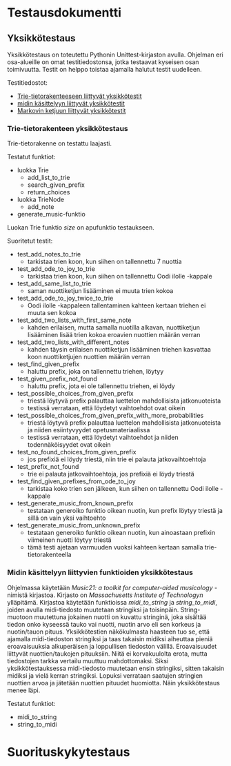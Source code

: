 # Testausdokumentti

## Yksikkötestaus

Yksikkötestaus on toteutettu Pythonin Unittest-kirjaston avulla. Ohjelman eri osa-alueille on omat testitiedostonsa, jotka testaavat kyseisen osan toimivuutta. Testit on helppo toistaa ajamalla halutut testit uudelleen. 

Testitiedostot:
- [Trie-tietorakenteeseen liittyvät yksikkötestit](../src/tests/trie_test.py)
- [midin käsittelyyn liittyvät yksikkötestit](../src/tests/midi_test.py)
- [Markovin ketjuun liittyvät yksikkötestit](../src/tests/markovchain_test.py)

### Trie-tietorakenteen yksikkötestaus

Trie-tietorakenne on testattu laajasti.

Testatut funktiot:
- luokka Trie
  - add_list_to_trie
  - search_given_prefix
  - return_choices
- luokka TrieNode
  - add_note
- generate_music-funktio

Luokan Trie funktio *size* on apufunktio testaukseen.

Suoritetut testit:
- test_add_notes_to_trie
  - tarkistaa trien koon, kun siihen on tallennettu 7 nuottia
- test_add_ode_to_joy_to_trie
  - tarkistaa trien koon, kun siihen on tallennettu Oodi ilolle -kappale
- test_add_same_list_to_trie
  - saman nuottiketjun lisääminen ei muuta trien kokoa
- test_add_ode_to_joy_twice_to_trie
  - Oodi ilolle -kappaleen tallentaminen kahteen kertaan triehen ei muuta sen kokoa 
- test_add_two_lists_with_first_same_note
  - kahden erilaisen, mutta samalla nuotilla alkavan, nuottiketjun lisääminen lisää trien kokoa eroavien nuottien määrän verran 
- test_add_two_lists_with_different_notes
  - kahden täysin erilaisen nuottiketjun lisääminen triehen kasvattaa koon nuottiketjujen nuottien määrän verran
- test_find_given_prefix
  - haluttu prefix, joka on tallennettu triehen, löytyy
- test_given_prefix_not_found
  - haluttu prefix, jota ei ole tallennettu triehen, ei löydy
- test_possible_choices_from_given_prefix
  - triestä löytyvä prefix palauttaa luettelon mahdollisista jatkonuoteista
  - testissä verrataan, että löydetyt vaihtoehdot ovat oikein
- test_possible_choices_from_given_prefix_with_more_probabilities
  - triestä löytyvä prefix palauttaa luettelon mahdollisista jatkonuoteista ja niiden esiintyvyydet opetusmateriaalissa
  - testissä verrataan, että löydetyt vaihtoehdot ja niiden todennäköisyydet ovat oikein
- test_no_found_choices_from_given_prefix
  - jos prefixiä ei löydy triestä, niin trie ei palauta jatkovaihtoehtoja
- test_prefix_not_found
  - trie ei palauta jatkovaihtoehtoja, jos prefixiä ei löydy triestä 
- test_find_given_prefixes_from_ode_to_joy
  - tarkistaa koko trien sen jälkeen, kun siihen on tallennettu Oodi ilolle -kappale
- test_generate_music_from_known_prefix
  - testataan generoiko funktio oikean nuotin, kun prefix löytyy triestä ja sillä on vain yksi vaihtoehto
- test_generate_music_from_unknown_prefix
  - testataan generoiko funktio oikean nuotin, kun ainoastaan prefixin viimeinen nuotti löytyy triestä
  - tämä testi ajetaan varmuuden vuoksi kahteen kertaan samalla trie-tietorakenteella

### Midin käsittelyyn liittyvien funktioiden yksikkötestaus

Ohjelmassa käytetään *Music21: a toolkit for computer-aided musicology* -nimistä kirjastoa. Kirjasto on *Massachusetts Institute of Technologyn* ylläpitämä. Kirjastoa käytetään funktioissa *midi_to_string* ja *string_to_midi*, joiden avulla midi-tiedosto muutetaan stringiksi ja toisinpäin. String-muotoon muutettuna jokainen nuotti on kuvattu stringinä, joka sisältää tiedon onko kyseessä tauko vai nuotti, nuotin arvo eli sen korkeus ja nuotin/tauon pituus. Yksikkötestien näkökulmasta haasteen tuo se, että ajamalla midi-tiedoston stringiksi ja taas takaisin midiksi aiheuttaa pieniä eroavaisuuksia alkuperäisen ja loppullisen tiedoston välillä. Eroavaisuudet liittyvät nuottien/taukojen pituuksiin. Niitä ei korvakuulolta erota, mutta tiedostojen tarkka vertailu muuttuu mahdottomaksi. Siksi yksikkötestauksessa midi-tiedosto muutetaan ensin stringiksi, sitten takaisin midiksi ja vielä kerran stringiksi. Lopuksi verrataan saatujen stringien nuottien arvoa ja jätetään nuottien pituudet huomiotta. Näin yksikkötestaus menee läpi.

Testatut funktiot:
- midi_to_string
- string_to_midi

# Suorituskykytestaus

